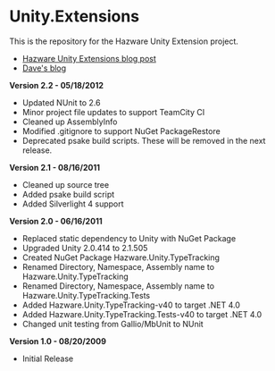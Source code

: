 Unity.Extensions
================

This is the repository for the Hazware Unity Extension project.

- [Hazware Unity Extensions blog post](http://buksbaum.us/2009/02/08/type-tracking-extension-for-unity/)
- [Dave's blog](http://buksbaum.us/)

__Version 2.2 - 05/18/2012__
  * Updated NUnit to 2.6
  * Minor project file updates to support TeamCity CI
  * Cleaned up AssemblyInfo
  * Modified .gitignore to support NuGet PackageRestore
  * Deprecated psake build scripts. These will be removed in the next release.

__Version 2.1 - 08/16/2011__
  * Cleaned up source tree
  * Added psake build script
  * Added Silverlight 4 support

__Version 2.0 - 06/16/2011__
  * Replaced static dependency to Unity with NuGet Package
  * Upgraded Unity 2.0.414 to 2.1.505
  * Created NuGet Package Hazware.Unity.TypeTracking
  * Renamed Directory, Namespace, Assembly name to Hazware.Unity.TypeTracking
  * Renamed Directory, Namespace, Assembly name to Hazware.Unity.TypeTracking.Tests
  * Added Hazware.Unity.TypeTracking-v40 to target .NET 4.0
  * Added Hazware.Unity.TypeTracking.Tests-v40 to target .NET 4.0
  * Changed unit testing from Gallio/MbUnit to NUnit

__Version 1.0 - 08/20/2009__
  * Initial Release
